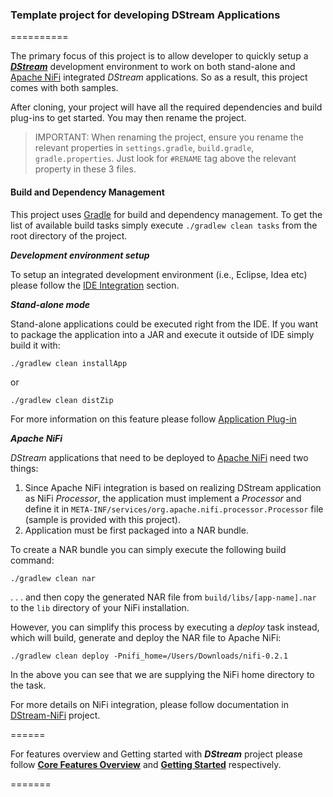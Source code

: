 ### Template project for developing DStream Applications
==========

The primary focus of this project is to allow developer to quickly setup a [_**DStream**_](https://github.com/hortonworks/dstream) development 
environment to work on both stand-alone and [Apache NiFi](https://nifi.apache.org/) integrated _DStream_ applications. So as a result, this project comes with both samples.

After cloning, your project will have all the required dependencies and build plug-ins to get started. You may then rename the project. 
> IMPORTANT: When renaming the project, ensure you rename the relevant properties in ```settings.gradle```, ```build.gradle```, ```gradle.properties```. Just look for ```#RENAME``` 
tag above the relevant property in these 3 files.


#### Build and Dependency Management
This project uses [Gradle](http://gradle.org/) for build and dependency management. To get the list of available build tasks simply execute ```./gradlew clean tasks``` from the root directory of the project.


_**Development environment setup**_

To setup an integrated development environment (i.e., Eclipse, Idea etc) please follow the [IDE Integration](Getting-Started#ide-integration) section.


_**Stand-alone mode**_

Stand-alone applications could be executed right from the IDE. If you want to package the application into a JAR 
and execute it outside of IDE simply build it with:

```
./gradlew clean installApp
``` 

or 

```
./gradlew clean distZip
```

For more information on this feature please follow [Application Plug-in](https://docs.gradle.org/current/userguide/application_plugin.html) 


_**Apache NiFi**_

_DStream_ applications that need to be deployed to [Apache NiFi](https://nifi.apache.org/) need two things:

1. Since Apache NiFi integration is based on realizing DStream application as NiFi _Processor_, the application must implement a _Processor_ and define it in ```META-INF/services/org.apache.nifi.processor.Processor``` file (sample is provided with this project).
2. Application must be first packaged into a NAR bundle.

To create a NAR bundle you can simply execute the following build command:

```
./gradlew clean nar
```
. . . and then copy the generated NAR file from ```build/libs/[app-name].nar``` to the ```lib``` directory of your NiFi installation.

However, you can simplify this process by executing a _deploy_ task instead, which will build, generate and deploy the NAR file 
to Apache NiFi:
```
./gradlew clean deploy -Pnifi_home=/Users/Downloads/nifi-0.2.1
```
In the above you can see that we are supplying the NiFi home directory to the task.

For more details on NiFi integration, please follow documentation in [DStream-NiFi](https://github.com/hortonworks/dstream/tree/master/dstream-nifi) project.

======

For features overview and Getting started with _**DStream**_ project please follow [**Core Features Overview**](https://github.com/hortonworks/dstream/wiki/Core-Features-Overview) and [**Getting Started**](https://github.com/hortonworks/dstream/wiki) respectively.


=======
